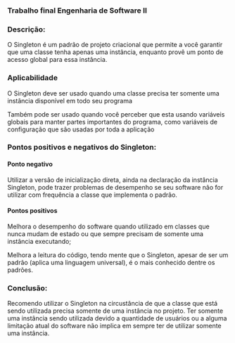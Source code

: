 ### Trabalho final Engenharia de Software II ### 


### Descrição: ###
O Singleton é um padrão de projeto criacional que permite a você garantir que uma classe tenha apenas uma instância, enquanto provê um ponto de acesso global para essa instância.

### Aplicabilidade ###
O Singleton deve ser usado quando uma classe precisa ter somente uma instância disponível em todo seu programa

Também pode ser usado quando você perceber que esta usando variáveis globais para manter partes importantes do programa, como variáveis de configuração que são usadas por toda a aplicação

### Pontos positivos e negativos do Singleton: ###

#### Ponto negativo ####
Utilizar a versão de inicialização direta, ainda na declaração da instância Singleton, pode trazer problemas de desempenho se seu software não for utilizar com frequência a classe que implementa o padrão.

#### Pontos positivos ####
Melhora o desempenho do software quando utilizado em classes que nunca mudam de estado ou que sempre precisam de somente uma instância executando;

Melhora a leitura do código, tendo mente que o Singleton, apesar de ser um padrão (aplica uma linguagem universal), é o mais conhecido dentre os padrões.

### Conclusão: ###
Recomendo utilizar o Singleton na circustância de que a classe que está sendo utilizada precisa somente de uma instância no projeto.
Ter somente uma instância sendo utilizada devido a quantidade de usuários ou a alguma limitação atual do software não implica em sempre ter de utilizar somente uma instância.
